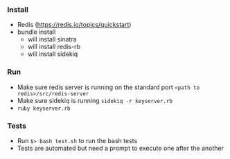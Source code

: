 ### Install
* Redis (https://redis.io/topics/quickstart)
* bundle install
    * will install sinatra
    * will install redis-rb
    * will install sidekiq

### Run
* Make sure redis server is running on the standard port `<path to redis>/src/redis-server`
* Make sure sidekiq is running `sidekiq -r keyserver.rb`
* `ruby keyserver.rb`

### Tests
* Run `$> bash test.sh` to run the bash tests
* Tests are automated but need a prompt to execute one after the another
